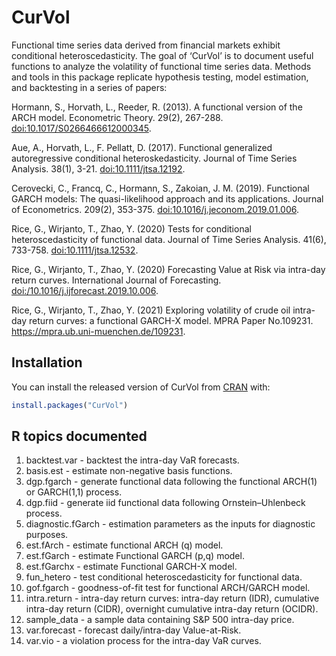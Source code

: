 
<!-- README.md is generated from README.Rmd. Please edit that file -->

# CurVol

<!-- badges: start -->
<!-- badges: end -->

Functional time series data derived from financial markets exhibit
conditional heteroscedasticity. The goal of ‘CurVol’ is to document
useful functions to analyze the volatility of functional time series
data. Methods and tools in this package replicate hypothesis testing,
model estimation, and backtesting in a series of papers:

Hormann, S., Horvath, L., Reeder, R. (2013). A functional version of the
ARCH model. Econometric Theory. 29(2), 267-288.
<doi:10.1017/S0266466612000345>.

Aue, A., Horvath, L., F. Pellatt, D. (2017). Functional generalized
autoregressive conditional heteroskedasticity. Journal of Time Series
Analysis. 38(1), 3-21. <doi:10.1111/jtsa.12192>.

Cerovecki, C., Francq, C., Hormann, S., Zakoian, J. M. (2019).
Functional GARCH models: The quasi-likelihood approach and its
applications. Journal of Econometrics. 209(2), 353-375.
<doi:10.1016/j.jeconom.2019.01.006>.

Rice, G., Wirjanto, T., Zhao, Y. (2020) Tests for conditional
heteroscedasticity of functional data. Journal of Time Series Analysis.
41(6), 733-758. <doi:10.1111/jtsa.12532>.

Rice, G., Wirjanto, T., Zhao, Y. (2020) Forecasting Value at Risk via
intra-day return curves. International Journal of Forecasting.
<doi:/10.1016/j.ijforecast.2019.10.006>.

Rice, G., Wirjanto, T., Zhao, Y. (2021) Exploring volatility of crude
oil intra-day return curves: a functional GARCH-X model. MPRA Paper
No.109231. <https://mpra.ub.uni-muenchen.de/109231>.

## Installation

You can install the released version of CurVol from
[CRAN](https://CRAN.R-project.org) with:

``` r
install.packages("CurVol")
```

## R topics documented

1.  backtest.var - backtest the intra-day VaR forecasts.
2.  basis.est - estimate non-negative basis functions.
3.  dgp.fgarch - generate functional data following the functional
    ARCH(1) or GARCH(1,1) process.
4.  dgp.fiid - generate iid functional data following Ornstein–Uhlenbeck
    process.
5.  diagnostic.fGarch - estimation parameters as the inputs for
    diagnostic purposes.
6.  est.fArch - estimate functional ARCH (q) model.
7.  est.fGarch - estimate Functional GARCH (p,q) model.
8.  est.fGarchx - estimate Functional GARCH-X model.
9.  fun\_hetero - test conditional heteroscedasticity for functional
    data.
10. gof.fgarch - goodness-of-fit test for functional ARCH/GARCH model.
11. intra.return - intra-day return curves: intra-day return (IDR),
    cumulative intra-day return (CIDR), overnight cumulative intra-day
    return (OCIDR).
12. sample\_data - a sample data containing S&P 500 intra-day price.
13. var.forecast - forecast daily/intra-day Value-at-Risk.
14. var.vio - a violation process for the intra-day VaR curves.
